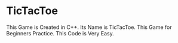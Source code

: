 # TicTacToe
This Game is Created in C++. Its Name is TicTacToe. This Game for Beginners Practice. This Code is Very Easy.
